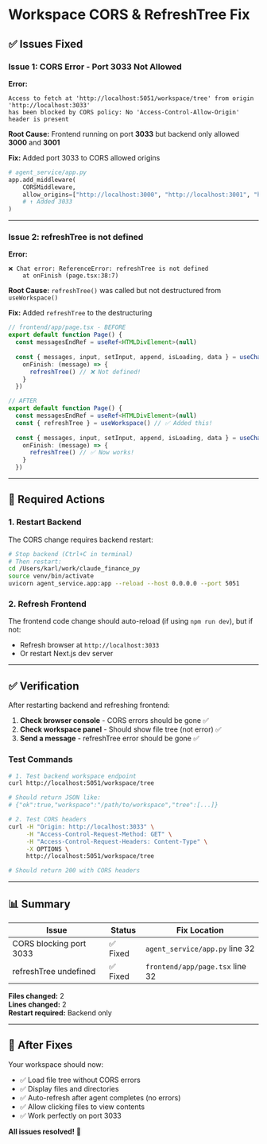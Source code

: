 # Workspace CORS & RefreshTree Fix

## ✅ Issues Fixed

### Issue 1: CORS Error - Port 3033 Not Allowed
**Error:**
```
Access to fetch at 'http://localhost:5051/workspace/tree' from origin 'http://localhost:3033' 
has been blocked by CORS policy: No 'Access-Control-Allow-Origin' header is present
```

**Root Cause:** Frontend running on port **3033** but backend only allowed **3000** and **3001**

**Fix:** Added port 3033 to CORS allowed origins
```python
# agent_service/app.py
app.add_middleware(
    CORSMiddleware,
    allow_origins=["http://localhost:3000", "http://localhost:3001", "http://localhost:3033"],
    # ↑ Added 3033
)
```

---

### Issue 2: refreshTree is not defined
**Error:**
```
❌ Chat error: ReferenceError: refreshTree is not defined
    at onFinish (page.tsx:38:7)
```

**Root Cause:** `refreshTree()` was called but not destructured from `useWorkspace()`

**Fix:** Added `refreshTree` to the destructuring
```typescript
// frontend/app/page.tsx - BEFORE
export default function Page() {
  const messagesEndRef = useRef<HTMLDivElement>(null)
  
  const { messages, input, setInput, append, isLoading, data } = useChat({
    onFinish: (message) => {
      refreshTree() // ❌ Not defined!
    }
  })

// AFTER
export default function Page() {
  const messagesEndRef = useRef<HTMLDivElement>(null)
  const { refreshTree } = useWorkspace() // ✅ Added this!
  
  const { messages, input, setInput, append, isLoading, data } = useChat({
    onFinish: (message) => {
      refreshTree() // ✅ Now works!
    }
  })
```

---

## 🔄 Required Actions

### 1. Restart Backend
The CORS change requires backend restart:

```bash
# Stop backend (Ctrl+C in terminal)
# Then restart:
cd /Users/karl/work/claude_finance_py
source venv/bin/activate
uvicorn agent_service.app:app --reload --host 0.0.0.0 --port 5051
```

### 2. Refresh Frontend
The frontend code change should auto-reload (if using `npm run dev`), but if not:
- Refresh browser at `http://localhost:3033`
- Or restart Next.js dev server

---

## ✅ Verification

After restarting backend and refreshing frontend:

1. **Check browser console** - CORS errors should be gone ✅
2. **Check workspace panel** - Should show file tree (not error) ✅
3. **Send a message** - refreshTree error should be gone ✅

### Test Commands

```bash
# 1. Test backend workspace endpoint
curl http://localhost:5051/workspace/tree

# Should return JSON like:
# {"ok":true,"workspace":"/path/to/workspace","tree":[...]}

# 2. Test CORS headers
curl -H "Origin: http://localhost:3033" \
     -H "Access-Control-Request-Method: GET" \
     -H "Access-Control-Request-Headers: Content-Type" \
     -X OPTIONS \
     http://localhost:5051/workspace/tree

# Should return 200 with CORS headers
```

---

## 📊 Summary

| Issue | Status | Fix Location |
|-------|--------|--------------|
| CORS blocking port 3033 | ✅ Fixed | `agent_service/app.py` line 32 |
| refreshTree undefined | ✅ Fixed | `frontend/app/page.tsx` line 32 |

**Files changed:** 2  
**Lines changed:** 2  
**Restart required:** Backend only

---

## 🎯 After Fixes

Your workspace should now:
- ✅ Load file tree without CORS errors
- ✅ Display files and directories
- ✅ Auto-refresh after agent completes (no errors)
- ✅ Allow clicking files to view contents
- ✅ Work perfectly on port 3033

**All issues resolved!** 🚀

